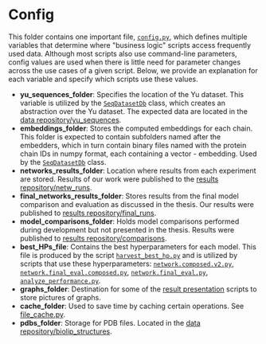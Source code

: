 # Config

This folder contains one important file, [`config.py`](./config.py), which defines multiple variables that determine where "business logic" scripts access frequently used data. Although most scripts also use command-line parameters, config values are used when there is little need for parameter changes across the use cases of a given script. Below, we provide an explanation for each variable and specify which scripts use these values.

- **yu_sequences_folder**: Specifies the location of the Yu dataset. This variable is utilized by the [`SeqDatasetDb`](../data_prep/datasets_db.py) class, which creates an abstraction over the Yu dataset. The expected data are located in the [data repository/yu_sequences](https://github.com/Erunno/protein-binding-sites-data/tree/main/yu_sequences).
- **embeddings_folder**: Stores the computed embeddings for each chain. This folder is expected to contain subfolders named after the embedders, which in turn contain binary files named with the protein chain IDs in numpy format, each containing a vector - embedding. Used by the [`SeqDatasetDb`](../data_prep/datasets_db.py) class.
- **networks_results_folder**: Location where results from each experiment are stored. Results of our work were published to the [results repository/netw_runs](https://github.com/Erunno/protein-binding-sites-results/tree/main/netw_runs).
- **final_networks_results_folder**: Stores results from the final model comparison and evaluation as discussed in the thesis. Our results were published to [results repository/final_runs](https://github.com/Erunno/protein-binding-sites-results/tree/main/final_runs).
- **model_comparisons_folder**: Holds model comparisons performed during development but not presented in the thesis. Results were published to [results repository/comparisons](https://github.com/Erunno/protein-binding-sites-results/tree/main/comparisons).
- **best_HPs_file**: Contains the best hyperparameters for each model. This file is produced by the script [`harvest_best_hp.py`](../res_presentation/harvest_best_hp.py) and is utilized by scripts that use these hyperparameters: [`network.composed.v2.py`](../netws/network.composed.v2.py), [`network.final_eval.composed.py`](../netws/network.final_eval.composed.py), [`network.final_eval.py`](../netws/network.final_eval.py), [`analyze_performance.py`](../res_presentation/analyze_performance.py).
- **graphs_folder**: Destination for some of the [result presentation](../res_presentation/) scripts to store pictures of graphs.
- **cache_folder**: Used to save time by caching certain operations. See [file_cache.py](../data_prep/file_cache.py).
- **pdbs_folder**: Storage for PDB files. Located in the [data repository/biolip_structures](https://github.com/Erunno/protein-binding-sites-data/tree/main/biolip_structures).
